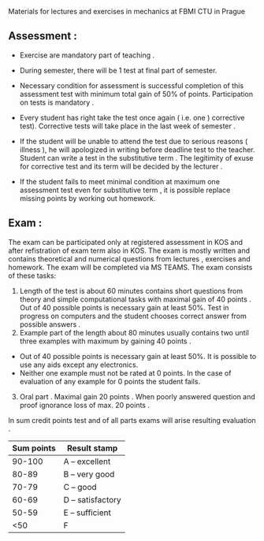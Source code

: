 Materials for lectures and exercises in mechanics at FBMI CTU in Prague
## Assessment :
* Exercise are mandatory part of teaching .
* During semester, there will be 1 test at final part of semester.

* Necessary condition for assessment is successful completion of this assessment test with minimum total gain of 50% of points. Participation on tests is mandatory .

* Every student has right take the test once again ( i.e. one ) corrective test). Corrective tests will take place in the last week of semester .

* If the student will be unable to attend the test due to serious reasons ( illness ), he will apologized in writing before deadline test to the teacher. Student can write a test in the substitutive term . The legitimity of exuse for corrective test and its term will be decided by the lecturer .

* If the student fails to meet minimal condition at maximum one assessment test even for substitutive term , it is possible replace missing points by working out homework.

## Exam :

The exam can be participated only at registered assessment in KOS and after refistration of exam term also in KOS. The exam is mostly written and contains theoretical and numerical questions from lectures , exercises and homework. The exam will be completed via MS TEAMS. The exam consists of these tasks:
1. Length of the test is about 60 minutes contains short questions from theory and simple computational tasks
with maximal gain of 40 points . Out of 40 possible points is necessary gain at least 50%. Test in progress on computers and the student chooses correct answer from possible answers .
2. Example part of the length about 80 minutes usually contains two until three examples with maximum by gaining 40 points .
* Out of 40 possible points is necessary gain at least 50%. It is possible to use any aids except any electronics.
* Neither one example must not be rated at 0 points. In the case of evaluation of any example for 0 points the student fails.
3. Oral part . Maximal gain 20 points . When poorly answered question and proof ignorance loss of max. 20 points .

In sum credit points test and of all parts exams will arise resulting evaluation .

| Sum points | Result stamp |
--- | --- |
|90-100 |A – excellent |
|80-89| B – very good |
|70-79| C – good |
|60-69| D – satisfactory |
|50-59| E – sufficient |
|<50| F|


